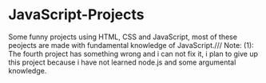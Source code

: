 # JavaScript-Projects
Some funny projects using HTML, CSS and JavaScript, most of these peojects are made with fundamental knowledge of JavaScript.///
Note: (1): The fourth project has something wrong and i can not fix it, i plan to give up this project because i have not learned node.js and some argumental knowledge. 
